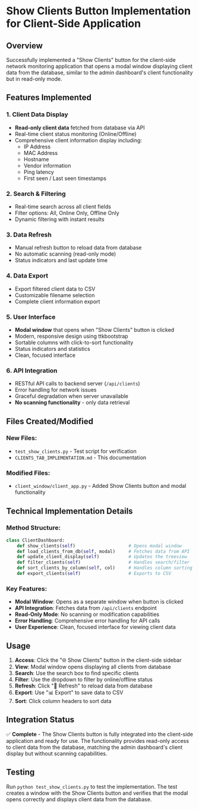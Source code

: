 # Show Clients Button Implementation for Client-Side Application

## Overview
Successfully implemented a "Show Clients" button for the client-side network monitoring application that opens a modal window displaying client data from the database, similar to the admin dashboard's client functionality but in read-only mode.

## Features Implemented

### 1. **Client Data Display**
- **Read-only client data** fetched from database via API
- Real-time client status monitoring (Online/Offline)
- Comprehensive client information display including:
  - IP Address
  - MAC Address
  - Hostname
  - Vendor information
  - Ping latency
  - First seen / Last seen timestamps

### 2. **Search & Filtering**
- Real-time search across all client fields
- Filter options: All, Online Only, Offline Only
- Dynamic filtering with instant results

### 3. **Data Refresh**
- Manual refresh button to reload data from database
- No automatic scanning (read-only mode)
- Status indicators and last update time

### 4. **Data Export**
- Export filtered client data to CSV
- Customizable filename selection
- Complete client information export

### 5. **User Interface**
- **Modal window** that opens when "Show Clients" button is clicked
- Modern, responsive design using ttkbootstrap
- Sortable columns with click-to-sort functionality
- Status indicators and statistics
- Clean, focused interface

### 6. **API Integration**
- RESTful API calls to backend server (`/api/clients`)
- Error handling for network issues
- Graceful degradation when server unavailable
- **No scanning functionality** - only data retrieval

## Files Created/Modified

### New Files:
- `test_show_clients.py` - Test script for verification
- `CLIENTS_TAB_IMPLEMENTATION.md` - This documentation

### Modified Files:
- `client_window/client_app.py` - Added Show Clients button and modal functionality

## Technical Implementation Details

### Method Structure:
```python
class ClientDashboard:
    def show_clients(self)                    # Opens modal window
    def load_clients_from_db(self, modal)     # Fetches data from API
    def update_client_display(self)           # Updates the treeview
    def filter_clients(self)                  # Handles search/filter
    def sort_clients_by_column(self, col)     # Handles column sorting
    def export_clients(self)                  # Exports to CSV
```

### Key Features:
- **Modal Window**: Opens as a separate window when button is clicked
- **API Integration**: Fetches data from `/api/clients` endpoint
- **Read-Only Mode**: No scanning or modification capabilities
- **Error Handling**: Comprehensive error handling for API calls
- **User Experience**: Clean, focused interface for viewing client data

## Usage

1. **Access**: Click the "🌐 Show Clients" button in the client-side sidebar
2. **View**: Modal window opens displaying all clients from database
3. **Search**: Use the search box to find specific clients
4. **Filter**: Use the dropdown to filter by online/offline status
5. **Refresh**: Click "🔄 Refresh" to reload data from database
6. **Export**: Use "📊 Export" to save data to CSV
7. **Sort**: Click column headers to sort data

## Integration Status

✅ **Complete** - The Show Clients button is fully integrated into the client-side application and ready for use. The functionality provides read-only access to client data from the database, matching the admin dashboard's client display but without scanning capabilities.

## Testing

Run `python test_show_clients.py` to test the implementation. The test creates a window with the Show Clients button and verifies that the modal opens correctly and displays client data from the database.
